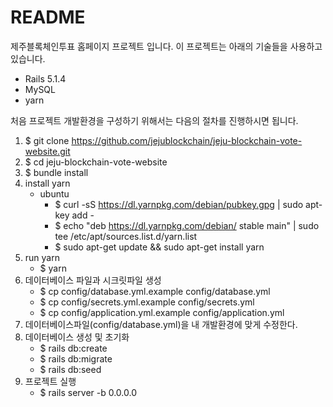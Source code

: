 # README

제주블록체인투표 홈페이지 프로젝트 입니다.
이 프로젝트는 아래의 기술들을 사용하고 있습니다.
* Rails 5.1.4
* MySQL
* yarn

처음 프로젝트 개발환경을 구성하기 위해서는 다음의 절차를 진행하시면 됩니다.

1. $ git clone https://github.com/jejublockchain/jeju-blockchain-vote-website.git
1. $ cd jeju-blockchain-vote-website
1. $ bundle install
1. install yarn
	* ubuntu
		* $ curl -sS https://dl.yarnpkg.com/debian/pubkey.gpg | sudo apt-key add -
		* $ echo "deb https://dl.yarnpkg.com/debian/ stable main" | sudo tee /etc/apt/sources.list.d/yarn.list
		* $ sudo apt-get update && sudo apt-get install yarn
1. run yarn
	* $ yarn
1. 데이터베이스 파일과 시크릿파일 생성
	*  $ cp config/database.yml.example config/database.yml
	*  $ cp config/secrets.yml.example config/secrets.yml
	*  $ cp config/application.yml.example config/application.yml
1. 데이터베이스파일(config/database.yml)을 내 개발환경에 맞게 수정한다.
1. 데이터베이스 생성 및 초기화
	* $ rails db:create
	* $ rails db:migrate
	* $ rails db:seed
1. 프로젝트 실행
	* $ rails server -b 0.0.0.0
  


